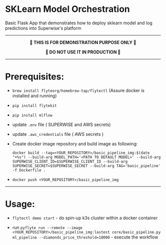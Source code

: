 # SKLearn Model Orchestration
Basic Flask App that demonstrates how to deploy sklearn model and log predictions into Superwise's platform

***

<p align="center" width="100%">
<b>🚧 THIS IS FOR DEMONSTRATION PURPOSE ONLY 🚧</b>
<p align="center" width="100%">
<b>🚧 DO NOT USE IT IN PRODUCTION 🚧</b>

***
# Prerequisites:


- `brew install flyteorg/homebrew-tap/flytectl` (Assure docker is installed and running)

- `pip install flytekit`

- `pip install mlflow`

- update `.env` file ( SUPERWISE and AWS secrets)

- update `.aws_credentials` file ( AWS secrets )

- Create docker image repository and build image as following:

  `
  docker build --tag=<YOUR_REPOSITORY>/basic_pipeline_img:$(date "+%s") --build-arg MODEL_PATH='<PATH TO DEFAULT MODEL>' --build-arg SUPERWISE_CLIENT_ID=$SUPERWISE_CLIENT_ID --build-arg SUPERWISE_SECRET=$SUPERWISE_SECRET --build-arg TAG='basic_pipeline' -f Dockerfile .
 `

- `docker push <YOUR_REPOSITORY>/basic_pipeline_img`


***
# Usage:

- `flytectl demo start` - do spin-up k3s cluster within a docker container
  
- run `pyflyte run --remote --image <YOUR_REPOSITORY>/basic_pipeline_img:lastest core/basic_pipeline.py ml_pipeline --diamonds_price_threshold=10000` - execute the workflow